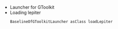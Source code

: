 
* Launcher for GToolkit
* Loading lepiter
  ```smalltalk
  BaselineOfGToolkitLauncher asClass loadLepiter
  ```
